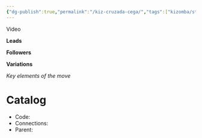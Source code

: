```yaml
---
{"dg-publish":true,"permalink":"/kiz-cruzada-cega/","tags":["kizomba/step","todo"],"created":"2025-01-29T15:11:56.304-05:00","updated":"2025-06-05T09:17:10.928-04:00"}
---
```



Video

**Leads**

**Followers**

**Variations**

*Key elements of the move*

# Catalog

- Code:
- Connections:
- Parent:
